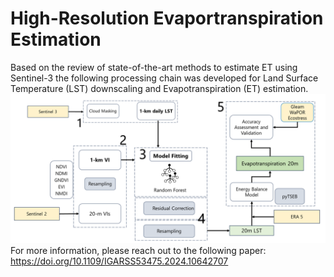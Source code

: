 # High-Resolution Evaportranspiration Estimation
Based on the review of state-of-the-art methods to estimate ET using Sentinel-3 the following processing chain was developed for Land Surface Temperature (LST) downscaling and Evapotranspiration (ET) estimation.
![workflow](workflow.PNG)
For more information, please reach out to the following paper: https://doi.org/10.1109/IGARSS53475.2024.10642707
